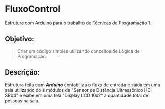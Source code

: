 # FluxoControl
Estrutura com Arduino para o trabalho de Técnicas de Programação 1.

## Objetivo:
> Criar um código simples utilizando conceitos de Lógica de Programação.

## Descrição: 
Estrutura feita com ***Arduino*** contabiliza o fluxo de entrada e saída em uma sala utilizando dois módulos de "Sensor de Distância Ultrassônico HC-SR04" e exibe em uma tela "Display LCD 16x2" a quantidade total de pessoas na sala.
